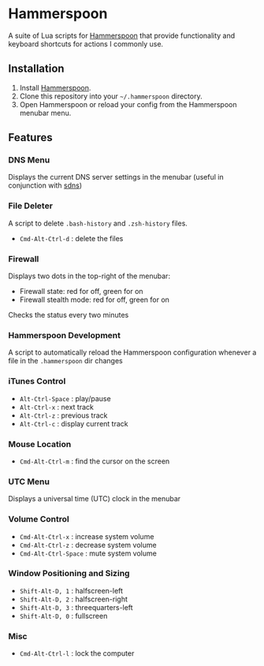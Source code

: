 # Hammerspoon

A suite of Lua scripts for [Hammerspoon](https://github.com/Hammerspoon/hammerspoon) that provide functionality and keyboard shortcuts for actions I commonly use.

## Installation

1. Install [Hammerspoon](https://github.com/Hammerspoon/hammerspoon).
1. Clone this repository into your `~/.hammerspoon` directory.
1. Open Hammerspoon or reload your config from the Hammerspoon menubar menu.

## Features

### DNS Menu
Displays the current DNS server settings in the menubar (useful in conjunction with [sdns](https://github.com/senorprogrammer/sdns))

### File Deleter
A script to delete `.bash-history` and `.zsh-history` files.

* `Cmd-Alt-Ctrl-d` : delete the files

### Firewall
Displays two dots in the top-right of the menubar:
* Firewall state: red for off, green for on
* Firewall stealth mode: red for off, green for on

Checks the status every two minutes

### Hammerspoon Development
A script to automatically reload the Hammerspoon configuration whenever a file in the `.hammerspoon` dir changes

### iTunes Control
* `Alt-Ctrl-Space` : play/pause
* `Alt-Ctrl-x`     : next track
* `Alt-Ctrl-z`     : previous track
* `Alt-Ctrl-c`     : display current track

### Mouse Location
* `Cmd-Alt-Ctrl-m` : find the cursor on the screen

### UTC Menu
Displays a universal time (UTC) clock in the menubar

### Volume Control
* `Cmd-Alt-Ctrl-x`     : increase system volume
* `Cmd-Alt-Ctrl-z`     : decrease system volume
* `Cmd-Alt-Ctrl-Space` : mute system volume

### Window Positioning and Sizing
* `Shift-Alt-D, 1` : halfscreen-left
* `Shift-Alt-D, 2` : halfscreen-right
* `Shift-Alt-D, 3` : threequarters-left
* `Shift-Alt-D, 0` : fullscreen

### Misc
* `Cmd-Alt-Ctrl-l` : lock the computer
